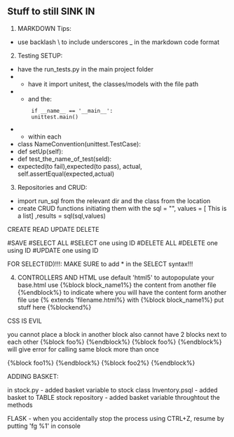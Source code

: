 ## Stuff to still SINK IN

1. MARKDOWN Tips: 
- use backlash \\ to include underscores \_ in the markdown code format

2. Testing SETUP: 
- have the run_tests.py in the main project folder
- - have it import unitest, the classes/models with the file path
- - and the: 
<code><p> if \_\_name\_\_ == '\_\_main\_\_': <br> unittest.main() </p></code>
- - within each 
- class NameConvention(unittest.TestCase):
- def setUp(self):
- def test_the_name_of_test(seld):
- expected(to fail),expected(to pass), actual, self.assertEqual(expected,actual)

3. Repositories and CRUD:
- import run_sql from the relevant dir and the class from the location
- create CRUD functions initiating them with the sql = "", values = [ This is a list] ,results = sql(sql,values)

CREATE
READ
UPDATE
DELETE

#SAVE
#SELECT ALL
#SELECT one using ID
#DELETE ALL
#DELETE one using ID
#UPDATE one using ID


FOR SELECT(ID)!!!: 
MAKE SURE to add * in the SELECT syntax!!! 


4. CONTROLLERS AND HTML
use default 'html5' to autopopulate your base.html
use {%block block_name1%}    the content from another file   {%endblock%} to indicate where you will have the content form another file
use {% extends 'filename.html%} with {%block block_name1%} put stuff here {%blockend%}

CSS IS EVIL

you cannot place a block in another block
also cannot have 2 blocks next to each other 
{%block foo%} {%endblock%}
{%block foo%} {%endblock%}  will give error for calling same block more than once

{%block foo1%} {%endblock%}
{%block foo2%} {%endblock%}




ADDING BASKET: 

in stock.py - added basket variable to stock class
Inventory.psql - added basket to TABLE
stock repository - added basket variable throughtout the methods


FLASK - when you accidentally stop the process using CTRL+Z, resume by putting 'fg %1' in console
